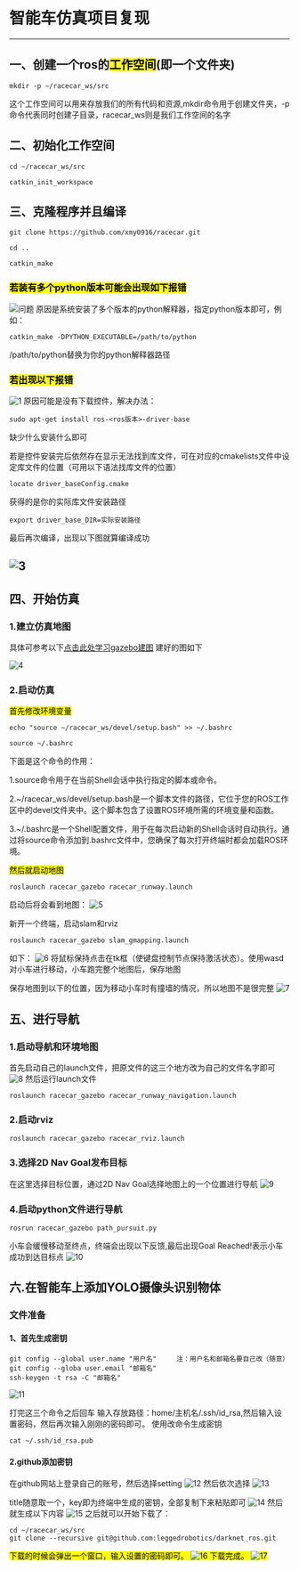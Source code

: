 # 智能车仿真项目复现
---
## 一、创建一个ros的<mark>工作空间</mark>(即一个文件夹)
    mkdir -p ~/racecar_ws/src
 这个工作空间可以用来存放我们的所有代码和资源,mkdir命令用于创建文件夹，-p命令代表同时创建子目录，racecar_ws则是我们工作空间的名字
## 二、初始化工作空间
    cd ~/racecar_ws/src

    catkin_init_workspace
## 三、克隆程序并且编译
    git clone https://github.com/xmy0916/racecar.git
    
    cd ..

    catkin_make

 ### <mark>若装有多个python版本可能会出现如下报错

 ![问题](/home/tianbot/Pictures/il.png)
原因是系统安装了多个版本的python解释器，指定python版本即可，例如：

    catkin_make -DPYTHON_EXECUTABLE=/path/to/python
    
/path/to/python替换为你的python解释器路径

### <mark>若出现以下报错
![1](/home/tianbot/Downloads/2.png)
原因可能是没有下载控件，解决办法：
    
    sudo apt-get install ros-<ros版本>-driver-base
缺少什么安装什么即可

若是控件安装完后依然存在显示无法找到库文件，可在对应的cmakelists文件中设定库文件的位置（可用以下语法找库文件的位置）

    locate driver_baseConfig.cmake

获得的是你的实际库文件安装路径

    export driver_base_DIR=实际安装路径

最后再次编译，出现以下图就算编译成功

![3](/home/tianbot/Downloads/3.PNG)
---
## 四、开始仿真
### 1.建立仿真地图
具体可参考以下[点击此处学习gazebo建图](https://blog.csdn.net/ZhangRelay/article/details/92799977)
建好的图如下

![4](/home/tianbot/Downloads/4.PNG)

### 2.启动仿真
<mark>首先修改环境变量
    
    echo "source ~/racecar_ws/devel/setup.bash" >> ~/.bashrc

    source ~/.bashrc
下面是这个命令的作用：

1.source命令用于在当前Shell会话中执行指定的脚本或命令。

2.~/racecar_ws/devel/setup.bash是一个脚本文件的路径，它位于您的ROS工作区中的devel文件夹中。这个脚本包含了设置ROS环境所需的环境变量和函数。

3.~/.bashrc是一个Shell配置文件，用于在每次启动新的Shell会话时自动执行。通过将source命令添加到.bashrc文件中，您确保了每次打开终端时都会加载ROS环境。

<mark>然后就启动地图

    roslaunch racecar_gazebo racecar_runway.launch
启动后将会看到地图：
![5](/home/tianbot/Pictures/5.png)

新开一个终端，启动slam和rviz
    
    roslaunch racecar_gazebo slam_gmapping.launch

如下：
![6](/home/tianbot/Downloads/6.PNG)
将鼠标保持点击在tk框（使键盘控制节点保持激活状态）。使用wasd对小车进行移动，小车跑完整个地图后，保存地图

保存地图到以下的位置，因为移动小车时有撞墙的情况，所以地图不是很完整
![7](/home/tianbot/Downloads/7.PNG)

## 五、进行导航

### 1.启动导航和环境地图
首先启动自己的launch文件，把原文件的这三个地方改为自己的文件名字即可
![8](/home/tianbot/Downloads/8.PNG)
然后运行launch文件

    roslaunch racecar_gazebo racecar_runway_navigation.launch

### 2.启动rviz
    roslaunch racecar_gazebo racecar_rviz.launch

### 3.选择2D Nav Goal发布目标

在这里选择目标位置，通过2D Nav Goal选择地图上的一个位置进行导航
![9](/home/tianbot/Downloads/9.PNG)

### 4.启动python文件进行导航

    rosrun racecar_gazebo path_pursuit.py
小车会缓慢移动至终点，终端会出现以下反馈,最后出现Goal Reached!表示小车成功到达目标点
![10](/home/tianbot/Downdloads/10.PNG)

## 六.在智能车上添加YOLO摄像头识别物体
### 文件准备
#### 1、首先生成密钥
    git config --global user.name "用户名"     注：用户名和邮箱名要自己改（随意）
    git config --globa user.email "邮箱名"
    ssh-keygen -t rsa -C "邮箱名"
![11]()

打完这三个命令之后回车 输入存放路径：home/主机名/.ssh/id_rsa,然后输入设置密码，然后再次输入刚刚的密码即可。
使用改命令生成密钥
    
    cat ~/.ssh/id_rsa.pub

#### 2.github添加密钥
在github网站上登录自己的账号，然后选择setting
![12]()
然后依次选择
![13]()

title随意取一个，key即为终端中生成的密钥，全部复制下来粘贴即可
![14]()
然后就生成以下内容
![15]()
之后就可以开始下载了：
    
    cd ~/racecar_ws/src
    git clone --recursive git@github.com:leggedrobotics/darknet_ros.git

<mark>下载的时候会弹出一个窗口，输入设置的密码即可。
![16]()
下载完成。
![17]()


    





